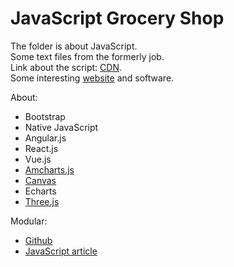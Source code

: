 # JavaScript Grocery Shop
The folder is about JavaScript.<br/>
Some text files from the formerly job.<br/>
Link about the script: [CDN](http://www.bootcdn.cn/).<br/>
Some interesting [website](https://github.com/Langery/Grocery-shop/blob/master/Website.md) and software.

About:
* Bootstrap
* Native JavaScript
* Angular.js
* React.js
* Vue.js
* [Amcharts.js](https://github.com/Langery/Grocery-shop/tree/master/Amchats.js)
* [Canvas](https://github.com/Langery/Grocery-shop/tree/master/Canvas)
* Echarts
* [Three.js](https://github.com/Langery/Grocery-shop/tree/master/Three_text)

Modular:
* [Github](https://github.com/Langery/Grocery-shop/issues/1)
* [JavaScript article](https://github.com/Langery/Grocery-shop/issues/5)